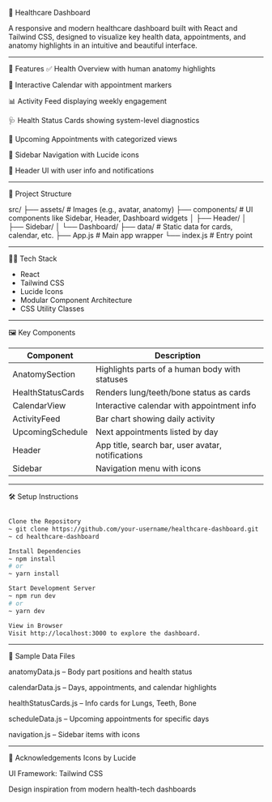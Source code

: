 🏥 Healthcare Dashboard

A responsive and modern healthcare dashboard built with React and Tailwind CSS, designed to visualize key health data, appointments, and anatomy highlights in an intuitive and beautiful interface.

---

🚀 Features
✅ Health Overview with human anatomy highlights

📅 Interactive Calendar with appointment markers

📊 Activity Feed displaying weekly engagement

🩺 Health Status Cards showing system-level diagnostics

📌 Upcoming Appointments with categorized views

🧭 Sidebar Navigation with Lucide icons

👤 Header UI with user info and notifications

---

📂 Project Structure

src/
├── assets/           # Images (e.g., avatar, anatomy)
├── components/       # UI components like Sidebar, Header, Dashboard widgets
│   ├── Header/
│   ├── Sidebar/
│   └── Dashboard/
├── data/             # Static data for cards, calendar, etc.
├── App.js            # Main app wrapper
└── index.js          # Entry point

---

🧑‍💻 Tech Stack
- React
- Tailwind CSS
- Lucide Icons
- Modular Component Architecture
- CSS Utility Classes

---

🖼️ Key Components

| Component           | Description                                       |
|---------------------|---------------------------------------------------|
| AnatomySection	    | Highlights parts of a human body with statuses    |
| HealthStatusCards	  | Renders lung/teeth/bone status as cards           |
| CalendarView	      | Interactive calendar with appointment info        |
| ActivityFeed	      | Bar chart showing daily activity                  |
| UpcomingSchedule	  | Next appointments listed by day                   | 
| Header	            | App title, search bar, user avatar, notifications |
| Sidebar	            | Navigation menu with icons                        |

---

🛠️ Setup Instructions
```bash

Clone the Repository
~ git clone https://github.com/your-username/healthcare-dashboard.git
~ cd healthcare-dashboard

Install Dependencies
~ npm install
# or
~ yarn install

Start Development Server
~ npm run dev
# or
~ yarn dev

View in Browser
Visit http://localhost:3000 to explore the dashboard.

```
---

📁 Sample Data Files

anatomyData.js – Body part positions and health status

calendarData.js – Days, appointments, and calendar highlights

healthStatusCards.js – Info cards for Lungs, Teeth, Bone

scheduleData.js – Upcoming appointments for specific days

navigation.js – Sidebar items with icons

---

🙌 Acknowledgements
Icons by Lucide

UI Framework: Tailwind CSS

Design inspiration from modern health-tech dashboards
